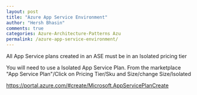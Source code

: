 ```yaml
---
layout: post
title: "Azure App Service Environment"
author: "Hersh Bhasin"
comments: true
categories: Azure-Architecture-Patterns Azu
permalink: /azure-app-service-environment/
---
```


All App Service plans created in an ASE must be in an Isolated pricing tier

You will need to use a Isolated App Service Plan. From the marketplace "App Service Plan"/Click on Pricing Tier/Sku and Size/change Size/Isolated

https://portal.azure.com/#create/Microsoft.AppServicePlanCreate